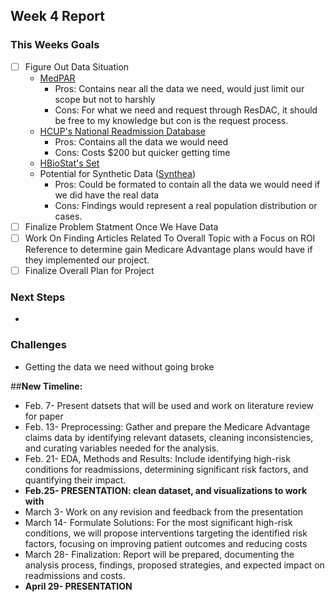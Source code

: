 ## Week 4 Report

### This Weeks Goals
- [ ] Figure Out Data Situation
  - [MedPAR](https://www.cms.gov/data-research/files-for-order/limited-data-set-lds-files/medpar-limited-data-set-lds-hospital-national)
    - Pros: Contains near all the data we need, would just limit our scope but not to harshly
    - Cons: For what we need and request through ResDAC, it should be free to my knowledge but con is the request process. 
  - [HCUP's National Readmission Database](https://hcup-us.ahrq.gov/nrdoverview.jsp)
    - Pros: Contains all the data we would need
    - Cons: Costs $200 but quicker getting time
  - [HBioStat's Set](https://archive.ics.uci.edu/dataset/880/support2)
  - Potential for Synthetic Data ([Synthea](https://synthetichealth.github.io/synthea/))
    - Pros: Could be formated to contain all the data we would need if we did have the real data
    - Cons: Findings would represent a real population distribution or cases. 
- [ ] Finalize Problem Statment Once We Have Data
- [ ] Work On Finding Articles Related To Overall Topic with a Focus on ROI Reference to determine gain Medicare Advantage plans would have if they implemented our project.
- [ ] Finalize Overall Plan for Project

### Next Steps
- 

### Challenges
- Getting the data we need without going broke

##__New Timeline:__
- Feb. 7- Present datsets that will be used and work on literature review for paper
- Feb. 13- Preprocessing: Gather and prepare the Medicare Advantage claims data by identifying relevant datasets, cleaning inconsistencies, and curating variables needed for the analysis.
- Feb. 21- EDA, Methods and Results: Include identifying high-risk conditions for readmissions, determining significant risk factors, and quantifying their impact.
- **Feb.25- PRESENTATION: clean dataset, and visualizations to work with**
- March 3- Work on any revision and feedback from the presentation
- March 14- Formulate Solutions: For the most significant high-risk conditions, we will propose interventions targeting the identified risk factors, focusing on improving patient outcomes and reducing costs
- March 28- Finalization: Report will be prepared, documenting the analysis process, findings, proposed strategies, and expected impact on readmissions and costs.
- **April 29- PRESENTATION**

